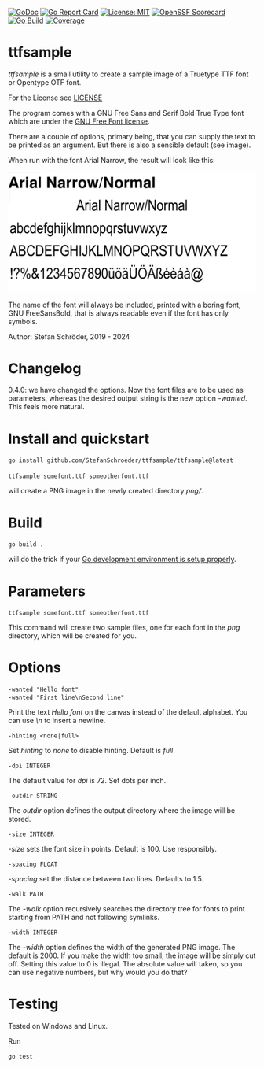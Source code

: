 [![GoDoc](https://godoc.org/github.com/StefanSchroeder/ttfsample?status.png)](https://godoc.org/github.com/StefanSchroeder/ttfsample)
[![Go Report Card](https://goreportcard.com/badge/github.com/StefanSchroeder/ttfsample)](https://goreportcard.com/report/github.com/StefanSchroeder/ttfsample)
[![License: MIT](https://img.shields.io/badge/License-MIT-yellow.svg)](https://opensource.org/licenses/MIT)
[![OpenSSF Scorecard](https://api.scorecard.dev/projects/github.com/StefanSchroeder/ttfsample/badge)](https://scorecard.dev/viewer/?uri=github.com/StefanSchroeder/ttfsample)
[![Go Build](https://github.com/StefanSchroeder/ttfsample/actions/workflows/go.yml/badge.svg)](https://github.com/StefanSchroeder/ttfsample/actions/workflows/go.yml)
[![Coverage](https://github.com/StefanSchroeder/ttfsample/actions/workflows/codecov.yml/badge.svg)](https://github.com/StefanSchroeder/ttfsample/actions/workflows/codecov.yml)

# ttfsample

*ttfsample* is a small utility to create a sample image of a Truetype TTF font or Opentype OTF font.

For the License see [LICENSE](LICENSE)

The program comes with a GNU Free Sans and Serif Bold True Type font which 
are under the [GNU Free Font license](https://www.gnu.org/software/freefont/license.html).

There are a couple of options, primary being, that you can supply the text to be
printed as an argument. But there is also a sensible default (see image).

When run with the font Arial Narrow, the result will look like this:

![Sample](https://raw.githubusercontent.com/StefanSchroeder/ttfsample/master/sample/sample.png)

The name of the font will always be included, printed with a
boring font, GNU FreeSansBold, that is always
readable even if the font has only symbols.

Author: Stefan Schröder, 2019 - 2024

# Changelog

0.4.0: we have changed the options. Now the font files are to
be used as parameters, whereas the desired output string is the
new option *-wanted*. This feels more natural.

# Install and quickstart

	go install github.com/StefanSchroeder/ttfsample/ttfsample@latest

	ttfsample somefont.ttf someotherfont.ttf

will create a PNG image in the newly created directory *png/*.

# Build

	go build . 

will do the trick if your [Go development environment is setup properly](https://go.dev/doc/install).

# Parameters

	ttfsample somefont.ttf someotherfont.ttf

This command will create two sample files, one for each font in
the *png* directory, which will be created for you.

# Options

    -wanted "Hello font"
    -wanted "First line\nSecond line"

Print the text _Hello font_ on the canvas instead of the default
alphabet. You can use *\n* to insert a newline.

	-hinting <none|full>

Set *hinting* to *none* to disable hinting. Default is *full*.

	-dpi INTEGER

The default value for *dpi* is 72. Set dots per inch.

	-outdir STRING

The *outdir* option defines the output directory where the image will be stored.

	-size INTEGER

*-size* sets the font size in points. Default is 100. Use responsibly.

	-spacing FLOAT

*-spacing* set the distance between two lines. Defaults to 1.5.

	-walk PATH

The *-walk* option recursively searches the directory tree for fonts to print
starting from PATH and not following symlinks.

    -width INTEGER

The *-width* option defines the width of the generated PNG image.
The default is 2000. If you make the width too small, the image
will be simply cut off. Setting this value to 0 is illegal.
The absolute value will taken, so you can use negative numbers, 
but why would you do that?

# Testing

Tested on Windows and Linux.

Run

	go test

